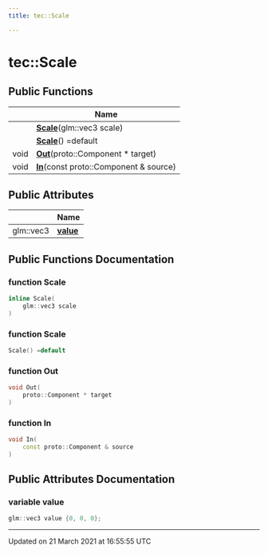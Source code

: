 ```yaml
---
title: tec::Scale

---
```


# tec::Scale



## Public Functions

|                | Name           |
| -------------- | -------------- |
| | **[Scale](/engine/Classes/structtec_1_1_scale/#function-scale)**(glm::vec3 scale) |
| | **[Scale](/engine/Classes/structtec_1_1_scale/#function-scale)**() =default |
| void | **[Out](/engine/Classes/structtec_1_1_scale/#function-out)**(proto::Component * target) |
| void | **[In](/engine/Classes/structtec_1_1_scale/#function-in)**(const proto::Component & source) |

## Public Attributes

|                | Name           |
| -------------- | -------------- |
| glm::vec3 | **[value](/engine/Classes/structtec_1_1_scale/#variable-value)**  |

## Public Functions Documentation

### function Scale

```cpp
inline Scale(
    glm::vec3 scale
)
```


### function Scale

```cpp
Scale() =default
```


### function Out

```cpp
void Out(
    proto::Component * target
)
```


### function In

```cpp
void In(
    const proto::Component & source
)
```


## Public Attributes Documentation

### variable value

```cpp
glm::vec3 value {0, 0, 0};
```


-------------------------------

Updated on 21 March 2021 at 16:55:55 UTC